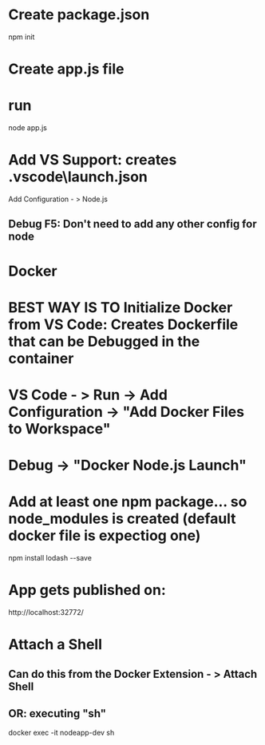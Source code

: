# Create package.json
npm init

# Create app.js file

# run
node app.js

# Add VS Support: creates .vscode\launch.json
Add Configuration - > Node.js  

## Debug F5: Don't need to add any other config for node

# ##########################################################
# Docker
# BEST WAY IS TO Initialize Docker from VS Code: Creates Dockerfile that can be Debugged in the container
# VS Code - > Run -> Add Configuration -> "Add Docker Files to Workspace"
# Debug -> "Docker Node.js Launch"

# Add at least one npm package... so node_modules is created (default docker file is expectiog one)
npm install lodash --save

# App gets published on:
http://localhost:32772/

# Attach a Shell
## Can do this from the Docker Extension - > Attach Shell
## OR: executing "sh"
docker exec -it nodeapp-dev sh
